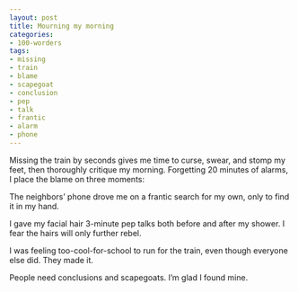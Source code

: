 ```yaml
---
layout: post
title: Mourning my morning
categories:
- 100-worders
tags:
- missing
- train
- blame
- scapegoat
- conclusion
- pep
- talk
- frantic
- alarm
- phone
---
```

Missing the train by seconds gives me time to curse, swear, and stomp my feet, then thoroughly critique my morning. Forgetting 20 minutes of alarms, I place the blame on three moments:

The neighbors’ phone drove me on a frantic search for my own, only to find it in my hand.

I gave my facial hair 3-minute pep talks both before and after my shower. I fear the hairs will only further rebel.

I was feeling too-cool-for-school to run for the train, even though everyone else did. They made it.

People need conclusions and scapegoats. I’m glad I found mine.
